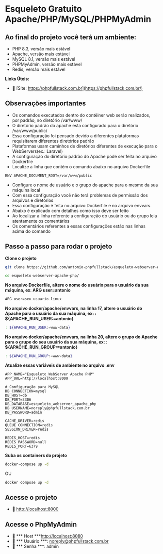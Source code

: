 # Esqueleto Gratuito Apache/PHP/MySQL/PHPMyAdmin

## Ao final do projeto você terá um ambiente:
- PHP 8.3, versão mais estável
- Apache, versão mais estável
- MySQL 8.1, versão mais estável
- PHPMyAdmin, versão mais estável
- Redis, versão mais estável

**Links Úteis:**

- :tada: [Site: https://phpfullstack.com.br](https://phpfullstack.com.br/)

## Observações importantes
- Os comandos executados dentro do contêiner web serão realizados, por padrão, no diretório /var/www/
- O diretório padrão do apache esta configurado para o diretório /var/www/public/
- Essa configuração foi pensado devido a diferentes plataformas requisitarem diferentes diretórios padrão 
- Plataformas usam caminhos de diretórios diferentes de execução para o WebServers(ex.: Laravel)
- A configuração do diretório padrão do Apache pode ser feita no arquivo Dockerfile 
- Localize a linha que contém o comando abaixo no arquivo Dockerfile

```sh
ENV APACHE_DOCUMENT_ROOT=/var/www/public
```

- Configure o nome de usuário e o grupo do apache para o mesmo da sua máquina local
- Com essa configuração você não terá problemas de permissão dos arquivos e diretórios
- Essa configuração é feita no arquivo Dockerfile e no arquivo envvars
- Abaixo é explicado com detalhes como isso deve ser feito
- Ao localizar a linha referente a configuração do usuário ou do grupo leia atentamente os comentários
- Os comentários referentes a essas configurações estão nas linhas acima do comando


## Passo a passo para rodar o projeto
**Clone o projeto**
```sh
git clone https://github.com/antonio-phpfullstack/esqueleto-webserver-apache-php esqueleto-webserver-apache-php
```
```sh
cd esqueleto-webserver-apache-php/
```


**No arquivo Dockerfile, altere o nome do usuário para o usuário da sua máquina, ex: ARG user=antonio**
```sh
ARG user=seu_usuario_linux
```

**No arquivo docker/apache/envvars, na linha 17, altere o usuário do Apache para o usuário da sua máquina, ex: : ${APACHE_RUN_USER:=antonio}**
```sh
: ${APACHE_RUN_USER:=www-data}
```

**No arquivo docker/apache/envvars, na linha 20, altere o grupo do Apache para o grupo do seu usuário da sua máquina, ex: : ${APACHE_RUN_GROUP:=antonio}**
```sh
: ${APACHE_RUN_GROUP:=www-data}
```


**Atualize essas variáveis de ambiente no arquivo .env**
```dosini
APP_NAME="Esqueleto WebServer Apache PHP"
APP_URL=http://localhost:8000

# Configuração para MySQL
DB_CONNECTION=mysql
DB_HOST=db           
DB_PORT=3306
DB_DATABASE=esqueleto_webserver_apache_php 
DB_USERNAME=noreply@phpfullstack.com.br         
DB_PASSWORD=admin        

CACHE_DRIVER=redis
QUEUE_CONNECTION=redis
SESSION_DRIVER=redis

REDIS_HOST=redis
REDIS_PASSWORD=null
REDIS_PORT=6379
```


**Suba os containers do projeto**
```sh
docker-compose up -d
```

OU

```sh
docker compose up -d
```


## Acesse o projeto
- :rocket: [http://localhost:8000](http://localhost:8000)


## Acesse o PhpMyAdmin
- :brain: *** Host ***[http://localhost:8080](http://localhost:8080)
- :man: *** Usuário ***: noreply@phpfullstack.com.br
- :key: *** Senha ***: admin
